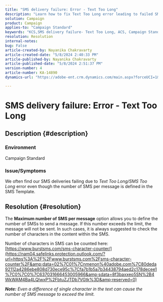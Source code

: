 ```yaml
---
title: "SMS delivery failure: Error - Text Too Long"
description: "Learn how to fix Text Too Long error leading to failed SMS delivery. Check the number of SMS to send a message."
solution: Campaign
product: Campaign
applies-to: "Campaign Standard"
keywords: "KCS,SMS delivery failure- Text Too Long, ACS, Campaign Standard"
resolution: Resolution
internal-notes: 
bug: False
article-created-by: Nayanika Chakravarty
article-created-date: "5/8/2024 2:40:33 PM"
article-published-by: Nayanika Chakravarty
article-published-date: "5/8/2024 2:51:37 PM"
version-number: 4
article-number: KA-14890
dynamics-url: "https://adobe-ent.crm.dynamics.com/main.aspx?forceUCI=1&pagetype=entityrecord&etn=knowledgearticle&id=47e733e8-480d-ef11-9f8a-6045bd006704"

---
```

# SMS delivery failure: Error - Text Too Long

## Description {#description}


### Environment

Campaign Standard

### Issue/Symptoms

We often find our SMS deliveries failing due to *Text Too Long/SMS Too Long* error even though the number of SMS per message is defined in the SMS Template.


## Resolution {#resolution}


The <b>Maximum number of SMS per message</b> option allows you to define the number of SMSs to send a message. If this number exceeds the limit, the message will not be sent. In such cases, it is always suggested to check the number of characters in the content within the SMS.

Number of characters in SMS can be counted here: [https://www.burstsms.com/sms-character-counter/](https://nam04.safelinks.protection.outlook.com/?url=https%3A%2F%2Fwww.burstsms.com%2Fsms-character-counter%2F&amp;data=02%7C01%7Cnmenon%40adobe.com%7C80deda92112a4286ebe808d730ece95c%7Cfa7b1b5a7b34438794aed2c178decee1%7C0%7C0%7C637031666453005966&amp;sdata=8f3baxxeo5SN%2B4WkWAM4Ba4LQIwxP%2FbtuZJTDb7VGtk%3D&amp;reserved=0)

<b>*Note:</b> Even a difference of single character in the text can cause the number of SMS message to exceed the limit.*
